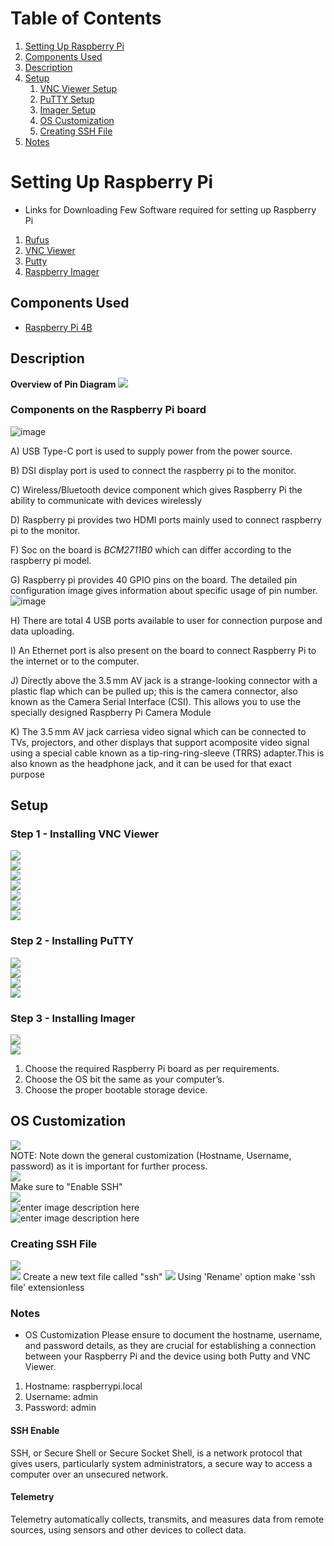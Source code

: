 # Table of Contents

1. [Setting Up Raspberry Pi](#setting-up-raspberry-pi)
2. [Components Used](#components-used)
3. [Description](#description)
4. [Setup](#setup)
   1. [VNC Viewer Setup](#step-1---installing-vnc-viewer)
   2. [PuTTY Setup](#step-2---installing-putty)
   3. [Imager Setup](#step-3---installing-imager)
   4. [OS Customization](#os-customization)
   5. [Creating SSH File](#creating-ssh-file)
5. [Notes](#notes)

</details>

# Setting Up Raspberry Pi

- Links for Downloading Few Software required for setting up Raspberry Pi

1. [Rufus](https://rufus.ie/en/#google_vignette)
2. [VNC Viewer](https://www.realvnc.com/en/connect/download/combined/)
3. [Putty](https://www.chiark.greenend.org.uk/~sgtatham/putty/latest.html)
4. [Raspberry Imager](https://www.raspberrypi.com/software/)

## **Components Used**

- [Raspberry Pi 4B](https://www.raspberrypi.com/products/raspberry-pi-4-model-b/)

## Description

**Overview of Pin Diagram**
![](https://lh7-us.googleusercontent.com/GxUcjuIc7cna_f5zu6YPBiplcnbs60MwNlGVE9ud7A4mUIsfRdJnEZIjYBhm_y7UpKY9laor7EisOVhP9gmK5v_devnKkNVzQhvOalbLjnhgC32s6mlYfSZ-N1dMYORap4CpUuTVM8f02Jji4rgv9NU)

### Components on the Raspberry Pi board 

![image](https://github.com/ISA-VESIT-test-org/raspberrypi-starter/assets/147083661/3a1bfb85-5f34-4061-ac56-adc690c1fe6d)

  A) USB Type-C port is used to supply power from the 
power source. 

  B) DSI display port is used to connect the raspberry pi to the monitor.

  C) Wireless/Bluetooth device component which gives Raspberry Pi the ability to communicate with devices wirelessly

  D) Raspberry pi provides two HDMI ports mainly used to connect raspberry pi to the monitor.

  F) Soc on the board is *BCM2711B0* which can differ according to the raspberry pi model. 

  G) Raspberry pi provides 40 GPIO pins on the board. The detailed pin configuration image gives information about specific usage of pin number.
  ![image](https://github.com/Tatyvinchu/raspberrypi-starter/assets/147083661/d401fe30-2851-499d-a72d-d3e61bb848f6)

  H) There are total 4 USB ports available to user for connection purpose and data uploading.

  I) An Ethernet port is also present on the board to connect Raspberry Pi to the internet or to the computer.

  J) Directly above the 3.5 mm AV jack is a strange-looking connector with a plastic flap which
  can be pulled up; this is the camera connector, also known as the Camera Serial Interface (CSI). This allows you to use the specially designed Raspberry Pi Camera Module 

  K) The 3.5 mm AV jack carriesa video signal which can be connected to TVs, projectors, and other displays that support acomposite video signal using a special cable known as a tip-ring-ring-sleeve (TRRS) adapter.This is also known as the headphone jack, and it can be used for that
exact purpose 






## Setup

### Step 1 - Installing VNC Viewer

![](https://lh7-us.googleusercontent.com/IRuqDlm4tdNWvnbNuwofFzjISJVurpskLP5iYkz7TChpR_L-dNAPJk3Yck_zLcl5RCpLoD7HvqxGd7_uQ06Aei1PYBL-jj78mT6fgUydxj9zZoHQeHWVC15tgGofi8OC3bEmLVA4soLSPrZ7Ca48cpw)<br/>
![](https://lh7-us.googleusercontent.com/iYS9JCBPJkc3EXJXWUtPEOkq-HPyXV99NJ6kUbZ5WKmmXq1jYSNbYN5HiD7xQ6eSlEshMMFHoyoLHukowaUJT6fIITurYc-JeasG5-wn9qY0FIAs3FxI5HOTtP9mEdQR72i8-P6ftBa_1C_ApP-Kn_E)<br/>
![](https://lh7-us.googleusercontent.com/PUzhIFmW27DI4eHZhZyUdyhV9YsnNeg3OhtTDkabGhHDn1-hrg-WGSI1vxGolRksVriG_wH5jhYwNlnM-EcvyMtm3Qvb4BYQqxju3vhIul9277X-V7y4KMnjCcoPmUQjJ_m8OkG22HaI16xWMYcSDDk)<br/>
![](https://lh7-us.googleusercontent.com/y1cPVq7BViP0Lwbn29pzXjFnPIkl3AOa4FYwEWB81Sjy_c09fjBjMx2QWBxrYSFhiqtyFkUk2pYNpC-CP81sztZCMLye9AO8pk-eYcHNiUijtz-kln3xnMuor0g9MCBHapM6-UgpQ-y1wTyb27E5yTo)<br/>
![](https://lh7-us.googleusercontent.com/l7aoZeP_L-UkuFyT6W1CHjKKANkPpRUc-SFbY_67D7uZI8OWgo6uyHotxHY1OYLaFhdqp7XRkQyofCpmLvoM2CxsE2uzrmT4r18wjCfM4PDf39ewN0xEajtqHD-UeusLq02h5EJLin_7-PtG_b__mco)<br/>
![](https://lh7-us.googleusercontent.com/pS9la1OEsDGsGRxnVp1Blc_YGwj2esi4sg8gGUtR6bTUJT_06xRTd5qoLNTPbkNXdwHteydE0OoXJmaiMLUtxdIFj70Z_IqxBmhSzyiS9o-kjw5QVS_AAMJ1Av39OFD_3zI6fRGvdJWlOHynEgi6gnQ)<br/>
![](https://lh7-us.googleusercontent.com/PCAuMfL8FMmLi0H1hX0HP6LA_1jvjhzpI0yXq1LZoKb5MB6vHvOCENoBdtNjpmGVj2k454zrMNvE0JF1u8z1UjghBqpZsWxY2C15CKqE6Oweb-LCa3CjA0FfH6GBABWJXM3svYNf1iq4d3wf7Dj9uEA)

### Step 2 - Installing PuTTY

![](https://lh7-us.googleusercontent.com/TQ6gl8vSRYJKGc8thOfdlmc6sEgy6UC_V7yejXMLammg9N9gWOAb2mLIwDbLiFMIRWmzUm0AZnkKTBPezw_tBDR8vGrbmF5VChEq00A9di9QiysP5bFR-LmcjTxGH-vJ1tlDehIBPH0P0Tt97jmjXPw)<br/>
![](https://lh7-us.googleusercontent.com/wxEZoKAW9k0NmsrcZfFmuosXFaldFXvz0VUdm4z0xuznTA94jfqAdVS3z-irbMjAepGgo8O_4AGhHpaaAS7OsmqR0ApS03d6HukzLtf7V4lXhCEX41maAfw3EP0tLAPYK_Y7cGXQ-pgwPahzn1i9vTE)<br/>
![](https://i.imgur.com/9mkAGSY.png)<br/>
![](https://i.imgur.com/Fwx9c1D.png)

### Step 3 - Installing Imager

![](https://i.imgur.com/ReHZchT.png)<br/>
![](https://i.imgur.com/aceYclp.png)

1. Choose the required Raspberry Pi board as per requirements.
2. Choose the OS bit the same as your computer’s.
3. Choose the proper bootable storage device.

## OS Customization

![](https://i.imgur.com/8M6YViU.png)<br/>
NOTE: Note down the general customization (Hostname, Username, password) as it is important for further process.<br/>
![](https://i.imgur.com/OV4df9H.png)<br/>
Make sure to "Enable SSH"<br/>
![](https://i.imgur.com/6aaC3U5.png)<br/>
![enter image description here](https://i.imgur.com/XLNZKwm.png)<br/>
![enter image description here](https://i.imgur.com/Fb1vxLA.png)

### Creating SSH File

![](https://lh7-us.googleusercontent.com/qY93gIsb5czrriG4tyKY_9zuOtDuHlMwWP65o1k9Z62e1A4TXFr4hzo1YwXYpsSaKqEbreSZXnRscZXx5_Rc0vORm-xWg1ClM81B0_1QcaXdBU-te90bNeMUta8kxP0WfgQ0dLmSXudQIicPr_UCMGQ)<br/>
![](https://lh7-us.googleusercontent.com/Q9wPjwZbQhGGKD3QgOi0KJ6idsK59dWIKWABmIuh4ZwDB-ikCB7gEgXaIRDEEiyTNHC_5ZV_7i6p_wofocUmCdxgzQn0ZcFCooshVFHJRw62XlZ1_Pu9FfaN6WNveejpSRm56HhbepF0z46NY-UtI5o)
Create a new text file called "ssh"
![](https://lh7-us.googleusercontent.com/c6lA15fNZamyUGrtLWpNNlSBGsM3lubaBzenTLDJwE6wCBiCTvgYGFlOjPDMwj6u311tt81i4QKuk5RusgeLp8ae-1BvWLI59vWuS9G_ydU1R3vLsobfT5n6shxXCBFtgh7Jbf0tgIEOsZ7RoeIqH58)
Using 'Rename' option make 'ssh file' extensionless

### Notes

- OS Customization
  Please ensure to document the hostname, username, and password details, as they are crucial for establishing a connection between your Raspberry Pi and the device using both Putty and VNC Viewer. 

1. Hostname: raspberrypi.local
2. Username: admin
3. Password: admin

#### SSH Enable

SSH, or Secure Shell or Secure Socket Shell, is a network protocol that gives users, particularly system administrators, a secure way to access a computer over an unsecured network.

#### Telemetry

Telemetry automatically collects, transmits, and measures data from remote sources, using sensors and other devices to collect data.
